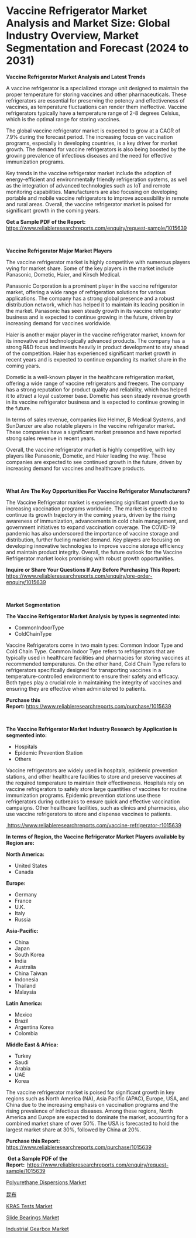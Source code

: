 <p><h1>Vaccine Refrigerator Market Analysis and Market Size: Global Industry Overview, Market Segmentation and Forecast (2024 to 2031)</h1></p><p><strong>Vaccine Refrigerator Market Analysis and Latest Trends</strong></p>
<p><p>A vaccine refrigerator is a specialized storage unit designed to maintain the proper temperature for storing vaccines and other pharmaceuticals. These refrigerators are essential for preserving the potency and effectiveness of vaccines, as temperature fluctuations can render them ineffective. Vaccine refrigerators typically have a temperature range of 2-8 degrees Celsius, which is the optimal range for storing vaccines.</p><p>The global vaccine refrigerator market is expected to grow at a CAGR of 7.9% during the forecast period. The increasing focus on vaccination programs, especially in developing countries, is a key driver for market growth. The demand for vaccine refrigerators is also being boosted by the growing prevalence of infectious diseases and the need for effective immunization programs.</p><p>Key trends in the vaccine refrigerator market include the adoption of energy-efficient and environmentally friendly refrigeration systems, as well as the integration of advanced technologies such as IoT and remote monitoring capabilities. Manufacturers are also focusing on developing portable and mobile vaccine refrigerators to improve accessibility in remote and rural areas. Overall, the vaccine refrigerator market is poised for significant growth in the coming years.</p></p>
<p><strong>Get a Sample PDF of the Report:&nbsp;</strong> <a href="https://www.reliableresearchreports.com/enquiry/request-sample/1015639">https://www.reliableresearchreports.com/enquiry/request-sample/1015639</a></p>
<p>&nbsp;</p>
<p><strong>Vaccine Refrigerator Major Market Players</strong></p>
<p><p>The vaccine refrigerator market is highly competitive with numerous players vying for market share. Some of the key players in the market include Panasonic, Dometic, Haier, and Kirsch Medical. </p><p>Panasonic Corporation is a prominent player in the vaccine refrigerator market, offering a wide range of refrigeration solutions for various applications. The company has a strong global presence and a robust distribution network, which has helped it to maintain its leading position in the market. Panasonic has seen steady growth in its vaccine refrigerator business and is expected to continue growing in the future, driven by increasing demand for vaccines worldwide.</p><p>Haier is another major player in the vaccine refrigerator market, known for its innovative and technologically advanced products. The company has a strong R&D focus and invests heavily in product development to stay ahead of the competition. Haier has experienced significant market growth in recent years and is expected to continue expanding its market share in the coming years.</p><p>Dometic is a well-known player in the healthcare refrigeration market, offering a wide range of vaccine refrigerators and freezers. The company has a strong reputation for product quality and reliability, which has helped it to attract a loyal customer base. Dometic has seen steady revenue growth in its vaccine refrigerator business and is expected to continue growing in the future.</p><p>In terms of sales revenue, companies like Helmer, B Medical Systems, and SunDanzer are also notable players in the vaccine refrigerator market. These companies have a significant market presence and have reported strong sales revenue in recent years. </p><p>Overall, the vaccine refrigerator market is highly competitive, with key players like Panasonic, Dometic, and Haier leading the way. These companies are expected to see continued growth in the future, driven by increasing demand for vaccines and healthcare products.</p></p>
<p>&nbsp;</p>
<p><strong>What Are The Key Opportunities For Vaccine Refrigerator Manufacturers?</strong></p>
<p><p>The Vaccine Refrigerator market is experiencing significant growth due to increasing vaccination programs worldwide. The market is expected to continue its growth trajectory in the coming years, driven by the rising awareness of immunization, advancements in cold chain management, and government initiatives to expand vaccination coverage. The COVID-19 pandemic has also underscored the importance of vaccine storage and distribution, further fueling market demand. Key players are focusing on developing innovative technologies to improve vaccine storage efficiency and maintain product integrity. Overall, the future outlook for the Vaccine Refrigerator market looks promising with robust growth opportunities.</p></p>
<p><strong>Inquire or Share Your Questions If Any Before Purchasing This Report:</strong> <a href="https://www.reliableresearchreports.com/enquiry/pre-order-enquiry/1015639">https://www.reliableresearchreports.com/enquiry/pre-order-enquiry/1015639</a></p>
<p>&nbsp;</p>
<p><strong>Market Segmentation</strong></p>
<p><strong>The Vaccine Refrigerator Market Analysis by types is segmented into:</strong></p>
<p><ul><li>CommonIndoorType</li><li>ColdChainType</li></ul></p>
<p><p>Vaccine Refrigerators come in two main types: Common Indoor Type and Cold Chain Type. Common Indoor Type refers to refrigerators that are typically used in healthcare facilities and pharmacies for storing vaccines at recommended temperatures. On the other hand, Cold Chain Type refers to refrigerators specifically designed for transporting vaccines in a temperature-controlled environment to ensure their safety and efficacy. Both types play a crucial role in maintaining the integrity of vaccines and ensuring they are effective when administered to patients.</p></p>
<p><strong>Purchase this Report:&nbsp;</strong><a href="https://www.reliableresearchreports.com/purchase/1015639">https://www.reliableresearchreports.com/purchase/1015639</a></p>
<p>&nbsp;</p>
<p><strong>The Vaccine Refrigerator Market Industry Research by Application is segmented into:</strong></p>
<p><ul><li>Hospitals</li><li>Epidemic Prevention Station</li><li>Others</li></ul></p>
<p><p>Vaccine refrigerators are widely used in hospitals, epidemic prevention stations, and other healthcare facilities to store and preserve vaccines at the required temperature to maintain their effectiveness. Hospitals rely on vaccine refrigerators to safely store large quantities of vaccines for routine immunization programs. Epidemic prevention stations use these refrigerators during outbreaks to ensure quick and effective vaccination campaigns. Other healthcare facilities, such as clinics and pharmacies, also use vaccine refrigerators to store and dispense vaccines to patients.</p></p>
<p><a href="https://www.reliableresearchreports.com/vaccine-refrigerator-r1015639">&nbsp;https://www.reliableresearchreports.com/vaccine-refrigerator-r1015639</a></p>
<p><strong>In terms of Region, the Vaccine Refrigerator Market Players available by Region are:</strong></p>
<p>
    <p> <strong> North America: </strong>
        <ul>
            <li>United States</li>
            <li>Canada</li>
        </ul>
        </p> 
    <p> <strong> Europe: </strong>
        <ul>
            <li>Germany</li>
            <li>France</li>
            <li>U.K.</li>
            <li>Italy</li>
            <li>Russia</li>
        </ul>
        </p> 
    <p> <strong> Asia-Pacific: </strong>
        <ul>
            <li>China</li>
            <li>Japan</li>
            <li>South Korea</li>
            <li>India</li>
            <li>Australia</li>
            <li>China Taiwan</li>
            <li>Indonesia</li>
            <li>Thailand</li>
            <li>Malaysia</li>
        </ul>
        </p> 
    <p> <strong> Latin America: </strong>
        <ul>
            <li>Mexico</li>
            <li>Brazil</li>
            <li>Argentina Korea</li>
            <li>Colombia</li>
        </ul>
        </p> 
    <p> <strong> Middle East & Africa: </strong>
        <ul>
            <li>Turkey</li>
            <li>Saudi</li>
            <li>Arabia</li>
            <li>UAE</li>
            <li>Korea</li>
        </ul>
    </p>
    </p>
<p><p>The vaccine refrigerator market is poised for significant growth in key regions such as North America (NA), Asia Pacific (APAC), Europe, USA, and China due to the increasing emphasis on vaccination programs and the rising prevalence of infectious diseases. Among these regions, North America and Europe are expected to dominate the market, accounting for a combined market share of over 50%. The USA is forecasted to hold the largest market share at 30%, followed by China at 20%.</p></p>
<p><strong>Purchase this Report: </strong><a href="https://www.reliableresearchreports.com/purchase/1015639">https://www.reliableresearchreports.com/purchase/1015639</a></p>
<p>&nbsp;<strong>Get a Sample PDF of the Report:&nbsp;&nbsp;</strong><a href="https://www.reliableresearchreports.com/enquiry/request-sample/1015639">https://www.reliableresearchreports.com/enquiry/request-sample/1015639</a></p>
<p><strong></strong></p>
<p><p><a href="https://issuu.com/reportprime-2/docs/polyurethane-dispersions-market-size-2030.pptx">Polyurethane Dispersions Market</a></p><p><a href="https://github.com/hardee896/Market-Research-Report-List-1/blob/main/435045035504.md">昆布</a></p><p><a href="https://www.linkedin.com/pulse/kras-tests-market-exploring-share-trends-future-growth-brainvyze-l9v6f?trackingId=xuDUot1Fkr9flDPXN0%2FSDA%3D%3D">KRAS Tests Market</a></p><p><a href="https://github.com/RickHolmes3/Market-Research-Report-List-4/blob/main/slide-bearings-market.md">Slide Bearings Market</a></p><p><a href="https://github.com/Alonsoolds3wq1d81czn8rbol/Market-Research-Report-List-2/blob/main/industrial-gearbox-market.md">Industrial Gearbox Market</a></p></p>